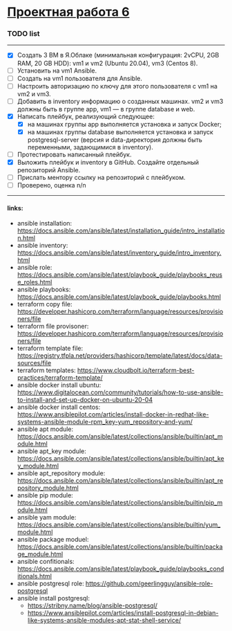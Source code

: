 # [Проектная работа 6](https://lms.skillfactory.ru/courses/course-v1:SkillFactory+DEVOPS-3.0+2021/courseware/1818f1e4a2fa4e2aace76827bb5ed460/16464aa2386641fb9f326ae307b580c4/1?activate_block_id=block-v1%3ASkillFactory%2BDEVOPS-3.0%2B2021%2Btype%40vertical%2Bblock%40c9071b004cc3489482c5f5a1eaac931b)

### TODO list
___
- [x] Создать 3 ВМ в Я.Облаке (минимальная конфигурация: 2vCPU, 2GB RAM, 20 GB HDD): vm1 и vm2 (Ubuntu 20.04), vm3 (Centos 8).
- [ ] Установить на vm1 Ansible.
- [ ] Создать на vm1 пользователя для Ansible.
- [ ] Настроить авторизацию по ключу для этого пользователя с vm1 на vm2 и vm3.
- [ ] Добавить в inventory информацию о созданных машинах. vm2 и vm3 должны быть в группе app, vm1 — в группе database и web.
- [x] Написать плейбук, реализующий следующее:
    - [x] на машинах группы app выполняется установка и запуск Docker;
    - [x] на машинах группы database выполняется установка и запуск postgresql-server (версия и data-директория должны быть переменными, задающимися в inventory).
- [ ] Протестировать написанный плейбук.
- [x] Выложить плейбук и inventory в GitHub. Создайте отдельный репозиторий Ansible.
- [ ] Прислать ментору ссылку на репозиторий с плейбуком.
- [ ] Проверено, оценка n/n

___

#### links:
* ansible installation: <https://docs.ansible.com/ansible/latest/installation_guide/intro_installation.html>
* ansible inventory: <https://docs.ansible.com/ansible/latest/inventory_guide/intro_inventory.html>
* ansible role: <https://docs.ansible.com/ansible/latest/playbook_guide/playbooks_reuse_roles.html>
* ansible playbooks: <https://docs.ansible.com/ansible/latest/playbook_guide/playbooks.html>
* terraform copy file: <https://developer.hashicorp.com/terraform/language/resources/provisioners/file>
* terraform file provisoner: <https://developer.hashicorp.com/terraform/language/resources/provisioners/file>
* terraform template file: <https://registry.tfpla.net/providers/hashicorp/template/latest/docs/data-sources/file>
* terraform templates: <https://www.cloudbolt.io/terraform-best-practices/terraform-template/>
* ansible docker install ubuntu: <https://www.digitalocean.com/community/tutorials/how-to-use-ansible-to-install-and-set-up-docker-on-ubuntu-20-04>
* ansible docker install centos: <https://www.ansiblepilot.com/articles/install-docker-in-redhat-like-systems-ansible-module-rpm_key-yum_repository-and-yum/>
* ansible apt module: <https://docs.ansible.com/ansible/latest/collections/ansible/builtin/apt_module.html>
* ansible apt_key module: <https://docs.ansible.com/ansible/latest/collections/ansible/builtin/apt_key_module.html>
* ansible apt_repository module: <https://docs.ansible.com/ansible/latest/collections/ansible/builtin/apt_repository_module.html>
* ansible pip module: <https://docs.ansible.com/ansible/latest/collections/ansible/builtin/pip_module.html>
* ansible yam module: <https://docs.ansible.com/ansible/latest/collections/ansible/builtin/yum_module.html>
* ansible package moduel: <https://docs.ansible.com/ansible/latest/collections/ansible/builtin/package_module.html>
* ansible confitionals: <https://docs.ansible.com/ansible/latest/playbook_guide/playbooks_conditionals.html>
* ansible postgresql role: <https://github.com/geerlingguy/ansible-role-postgresql>
* ansible install  postgresql:
    * <https://stribny.name/blog/ansible-postgresql/>
    * <https://www.ansiblepilot.com/articles/install-postgresql-in-debian-like-systems-ansible-modules-apt-stat-shell-service/>
